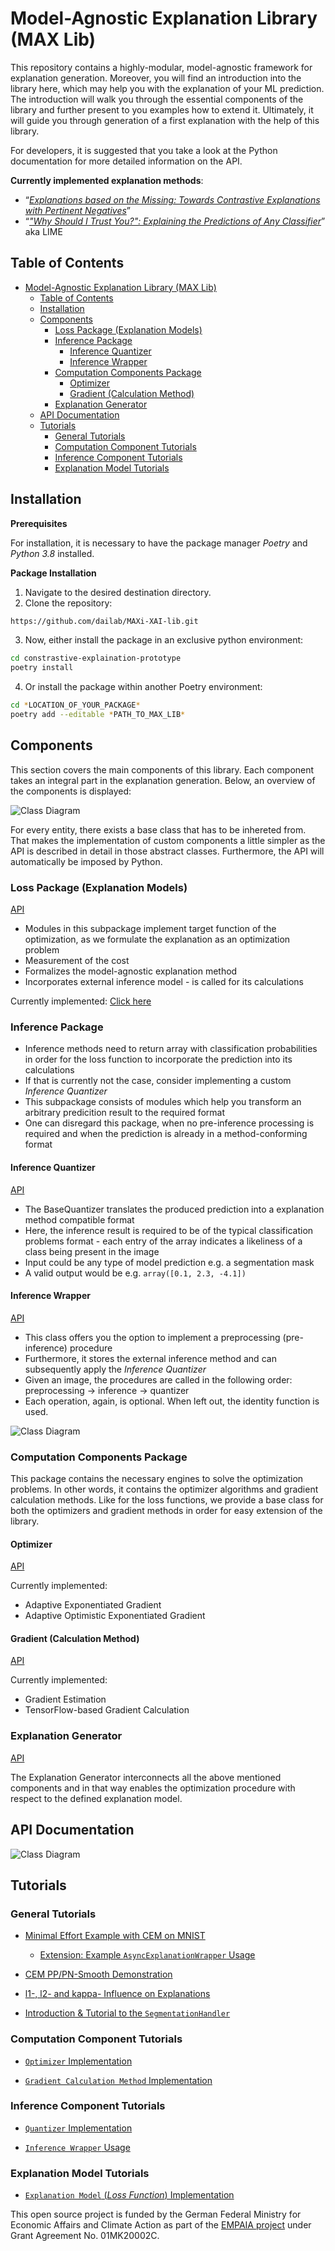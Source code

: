 # Model-Agnostic Explanation Library (MAX Lib)

This repository contains a highly-modular, model-agnostic framework for explanation generation. Moreover, you will find an introduction into the library here, which may help you with the explanation of your ML prediction. The introduction will walk you through the essential components of the library and further present to you examples how to extend it. Ultimately, it will guide you through generation of a first explanation with the help of this library.

For developers, it is suggested that you take a look at the Python documentation for more detailed information on the API.

**Currently implemented explanation methods**:

- “[_Explanations based on the Missing: Towards Contrastive Explanations with Pertinent Negatives_](https://arxiv.org/abs/1802.07623)”
- “[_"Why Should I Trust You?": Explaining the Predictions of Any Classifier_](https://arxiv.org/abs/1602.04938)” aka LIME

## Table of Contents

- [Model-Agnostic Explanation Library (MAX Lib)](#model-agnostic-explanation-library-max-lib)
  - [Table of Contents](#table-of-contents)
  - [Installation](#installation)
  - [Components](#components)
    - [Loss Package (Explanation Models)](#loss-package-explanation-models)
    - [Inference Package](#inference-package)
      - [Inference Quantizer](#inference-quantizer)
      - [Inference Wrapper](#inference-wrapper)
    - [Computation Components Package](#computation-components-package)
      - [Optimizer](#optimizer)
      - [Gradient (Calculation Method)](#gradient-calculation-method)
    - [Explanation Generator](#explanation-generator)
  - [API Documentation](#api-documentation)
  - [Tutorials](#tutorials)
    - [General Tutorials](#general-tutorials)
    - [Computation Component Tutorials](#computation-component-tutorials)
    - [Inference Component Tutorials](#inference-component-tutorials)
    - [Explanation Model Tutorials](#explanation-model-tutorials)

## Installation

**Prerequisites**

For installation, it is necessary to have the package manager _Poetry_ and _Python 3.8_ installed.

**Package Installation**

1. Navigate to the desired destination directory.
2. Clone the repository:

```bash
https://github.com/dailab/MAXi-XAI-lib.git
```

3. Now, either install the package in an exclusive python environment:

```bash
cd constrastive-explaination-prototype
poetry install
```

4. Or install the package within another Poetry environment:

```bash
cd *LOCATION_OF_YOUR_PACKAGE*
poetry add --editable *PATH_TO_MAX_LIB*
```

## Components

This section covers the main components of this library. Each component takes an integral part in the explanation generation.
Below, an overview of the components is displayed:

![Class Diagram](docs/img/components_overview.png)

For every entity, there exists a base class that has to be inhereted from. That makes the implementation of custom components a little simpler as the API is described in detail in those abstract classes. Furthermore, the API will automatically be imposed by Python.

### Loss Package (Explanation Models)

[API](https://tuananhroman.github.io/empaia_max_pydoc/lib/loss/base_explanation_model.html)

- Modules in this subpackage implement target function of the optimization, as we formulate the explanation as an optimization problem
- Measurement of the cost
- Formalizes the model-agnostic explanation method
- Incorporates external inference model - is called for its calculations

Currently implemented:
[Click here](https://tuananhroman.github.io/empaia_max_pydoc/lib/loss/index.html)

### Inference Package

- Inference methods need to return array with classification probabilities in order for the loss function to incorporate the prediction into its calculations
- If that is currently not the case, consider implementing a custom _Inference Quantizer_
- This subpackage consists of modules which help you transform an arbitrary predicition result to the required format
- One can disregard this package, when no pre-inference processing is required and when the prediction is already in a method-conforming format

#### Inference Quantizer

[API](https://tuananhroman.github.io/empaia_max_pydoc/lib/inference/quantizer/base_quantizer.html)

- The BaseQuantizer translates the produced prediction into a explanation method compatible format
- Here, the inference result is required to be of the typical classification problems format - each entry of the array indicates a likeliness of a class being present in the image
- Input could be any type of model prediction e.g. a segmentation mask
- A valid output would be e.g. `array([0.1, 2.3, -4.1])`

#### Inference Wrapper

[API](https://tuananhroman.github.io/empaia_max_pydoc/lib/inference/inference_wrapper.html)

- This class offers you the option to implement a preprocessing (pre-inference) procedure
- Furthermore, it stores the external inference method and can subsequently apply the _Inference Quantizer_
- Given an image, the procedures are called in the following order: preprocessing -> inference -> quantizer
- Each operation, again, is optional. When left out, the identity function is used.

![Class Diagram](docs/img/mael_class_diagram_iw.png)

### Computation Components Package

This package contains the necessary engines to solve the optimization problems. In other words, it contains the optimizer algorithms and gradient calculation methods. Like for the loss functions, we provide a base class for both the optimizers and gradient methods in order for easy extension of the library.

#### Optimizer

[API](https://tuananhroman.github.io/empaia_max_pydoc/lib/computation_components/optimizer/base_optimizer.html)

Currently implemented:

- Adaptive Exponentiated Gradient
- Adaptive Optimistic Exponentiated Gradient

#### Gradient (Calculation Method)

[API](https://tuananhroman.github.io/empaia_max_pydoc/lib/computation_components/gradient/base_gradient.html)

Currently implemented:

- Gradient Estimation
- TensorFlow-based Gradient Calculation

### Explanation Generator

[API](https://tuananhroman.github.io/empaia_max_pydoc/lib/explanation/explanation_generator.html)

The Explanation Generator interconnects all the above mentioned components and in that way enables the optimization procedure with respect to the defined explanation model.

## API Documentation

![Class Diagram](docs/img/mael_class_diagram.png)

## Tutorials

### General Tutorials

- [Minimal Effort Example with CEM on MNIST](docs/md/tutorials/minimal_effort_mnist.md)

  - [Extension: Example `AsyncExplanationWrapper` Usage](docs/md/tutorials/async_explanation_example.md)

- [CEM PP/PN-Smooth Demonstration](docs/md/tutorials/cem_pp_pn_smooth_example.md)
- [l1-, l2- and kappa- Influence on Explanations](./docs/md/tutorials/l1_l2_kappa_influence.md)
- [Introduction & Tutorial to the `SegmentationHandler`](experiments/notebooks/intro_tut_segmentationhandler.ipynb)

### Computation Component Tutorials

- [`Optimizer` Implementation](docs/md/tutorials/optimizer_example.md)

- [`Gradient Calculation Method` Implementation](docs/md/tutorials/gradient_example.md)

### Inference Component Tutorials

- [`Quantizer` Implementation](docs/md/tutorials/quantizer_example.md)

- [`Inference Wrapper` Usage](docs/md/tutorials/inference_wrapper_example.md)

### Explanation Model Tutorials

- [`Explanation Model` (_Loss Function_) Implementation](docs/md/tutorials/explanation_model_example.md)

<!-- ![Activity Diagram](docs/img/mael_activity_diagram.png) -->

This open source project is funded by the German Federal Ministry for Economic Affairs and Climate Action as part of the [EMPAIA project](https://www.empaia.org) under Grant Agreement No. 01MK20002C.
